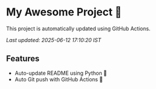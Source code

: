 # My Awesome Project 🚀

This project is automatically updated using GitHub Actions.

_Last updated: 2025-06-12 17:10:20 IST_

## Features
- Auto-update README using Python 🐍
- Auto Git push with GitHub Actions 🤖
